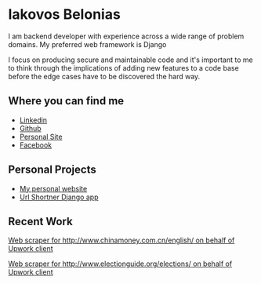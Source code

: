# Iakovos Belonias

I am backend developer with experience across a wide range of problem domains. My preferred web framework is Django

I focus on producing secure and maintainable code and it's important to me to think through the implications of adding new features to a code base before the edge cases have to be discovered the hard way.

## Where you can find me

* [Linkedin](https://www.linkedin.com/in/belonias)
* [Github](https://www.github.com/Belonias)
* [Personal Site](https://www.belonias.com)
* [Facebook](https://www.facebook.com/belonias)

## Personal Projects

* [My personal website](https://belonias.com)
* [Url Shortner Django app](https://github.com/Belonias/url_shortener)

## Recent Work

[Web scraper for http://www.chinamoney.com.cn/english/ on behalf of Upwork client](https://github.com/Belonias/china_money_scraper/tree/master)

[Web scraper for http://www.electionguide.org/elections/ on behalf of Upwork client ](https://github.com/Belonias/election_results/tree/master)
